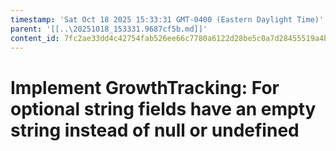 ```yaml
---
timestamp: 'Sat Oct 18 2025 15:33:31 GMT-0400 (Eastern Daylight Time)'
parent: '[[..\20251018_153331.9687cf5b.md]]'
content_id: 7fc2ae33dd4c42754fab526ee66c7780a6122d28be5c0a7d28455519a4b26e70
---
```


# Implement GrowthTracking: For optional string fields have an empty string instead of null or undefined
